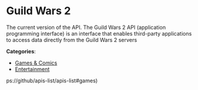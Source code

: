 # Guild Wars 2


The current version of the API. The Guild Wars 2 API (application programming interface) is an interface that enables third-party applications to access data directly from the Guild Wars 2 servers



**Categories**:
- [Games & Comics](https://github.com/apis-list/apis-list#games-and-comics)
- [Entertainment](https://github.com/apis-list/apis-list#entertainment)





ps://github/apis-list/apis-list#games)




